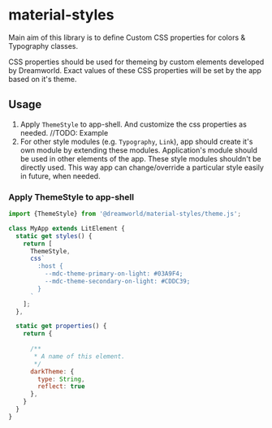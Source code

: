 # material-styles

Main aim of this library is to define Custom CSS properties for colors & Typography classes.

CSS properties should be used for themeing by custom elements developed by Dreamworld. Exact values of these CSS 
properties will be set by the app based on it's theme.

## Usage

1. Apply `ThemeStyle` to app-shell. And customize the css properties as needed. //TODO: Example
2. For other style modules (e.g. `Typography`, `Link`), app should create it's own module by extending these modules. 
Application's module should be used in other elements of the app. These style modules shouldn't be directly used. This 
way app can change/override a particular style easily in future, when needed.

### Apply ThemeStyle to app-shell
```js
import {ThemeStyle} from '@dreamworld/material-styles/theme.js';

class MyApp extends LitElement {
  static get styles() {
    return [
      ThemeStyle,
      css`
        :host {
          --mdc-theme-primary-on-light: #03A9F4;
          --mdc-theme-secondary-on-light: #CDDC39;
        }
      `
    ];
  },

  static get properties() {
    return {
      
      /**
       * A name of this element.
       */
      darkTheme: {
        type: String,
        reflect: true
      },
    }
  }
}
```
